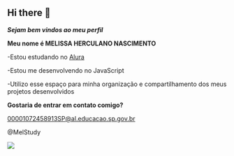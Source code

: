 ## Hi there 👋

**_Sejam bem vindos ao meu perfil_**

**Meu nome é MELISSA HERCULANO NASCIMENTO**

-Estou estudando no [Alura](https://www.alura.com.br)

-Estou me desenvolvendo no JavaScript

-Utilizo esse espaço para minha organização e compartilhamento dos meus projetos desenvolvidos

**Gostaria de entrar em contato comigo?**

00001072458913SP@al.educacao.sp.gov.br

@MelStudy 

![](https://media1.tenor.com/m/1kztu9dQoKEAAAAC/okay-nice.gif)
